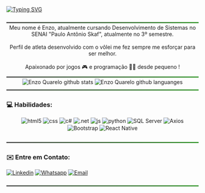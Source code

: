 [![Typing SVG](https://readme-typing-svg.herokuapp.com/?color=2E8B57&size=35&center=true&vCenter=true&width=1000&lines=Seja+bem-vindo(a),+me+chamo+Enzo+Quarelo;estudante+do+SENAI+Informática;cursando+Desenvolvimento+de+Sistemas)](https://git.io/typing-svg)

<img src="./assets/linha-divisoria.png" width="100%" height="3px">

<div align="center" > 
  Meu nome é Enzo, atualmente cursando Desenvolvimento de Sistemas no SENAI "Paulo Antônio Skaf", atualmente no 3º semestre.<br/>
  <br/>
  Perfil de atleta desenvolvido com o vôlei me fez sempre me esforçar para ser melhor.<br/>
  <br/>
  Apaixonado por jogos 🎮 e programação 👨‍💻 desde pequeno !<br/>
</div>

<img src="./assets/linha-divisoria.png" width="100%" height="3px">

  <div align="center">  
 
  <img width="49%" height="195px" src="https://github-readme-stats.vercel.app/api?username=enzoquarelo&show_icons=true&count_private=true&hide_border=true&ring_color=00c647&title_color=ffffff&icon_color=00c647&rank-circle_color=00c647&text_color=ffffff&bg_color=0d1117" alt="Enzo Quarelo github stats" /> 
  <img width="41%" height="195px" src="https://github-readme-stats.vercel.app/api/top-langs/?username=enzoquarelo&layout=compact&hide_border=true&title_color=ffffff&text_color=ffffff&bg_color=0d1117" alt="Enzo Quarelo github languanges"/>

</div>
<img src="./assets/linha-divisoria.png" width="100%" height="3px">

### 💻 Habilidades:

<div style="display: inline_block" align="center">
  <img align="center" alt="html5" src="https://img.shields.io/badge/HTML5-E34F26?style=for-the-badge&logo=html5&logoColor=white" />
  <img align="center" alt="css" src="https://img.shields.io/badge/CSS3-1572B6?style=for-the-badge&logo=css3&logoColor=white" />
  <img align="center" alt="c#" src="https://img.shields.io/badge/C%23-239120?style=for-the-badge&logo=c-sharp&logoColor=white" />
  <img align="center" alt=".net" src="https://img.shields.io/badge/.NET-5C2D91?style=for-the-badge&logo=.net&logoColor=white" />
  <img align="center" alt="js" src="https://img.shields.io/badge/JavaScript-323330?style=for-the-badge&logo=javascript&logoColor=F7DF1E" />
  <img align="center" alt="python" src="https://img.shields.io/badge/Python-FFD43B?style=for-the-badge&logo=python&logoColor=blue" />
  <img align="center" alt="SQL Server" src="https://img.shields.io/badge/Microsoft_SQL_Server-CC2927?style=for-the-badge&logo=microsoft-sql-server&logoColor=white" />
  <img align="center" alt="Axios" src="https://img.shields.io/badge/axios-671ddf?&style=for-the-badge&logo=axios&logoColor=white" />
  <img align="center" alt="Bootstrap" src="https://img.shields.io/badge/Bootstrap-563D7C?style=for-the-badge&logo=bootstrap&logoColor=white" />
  <img align="center" alt="React Native" src="https://img.shields.io/badge/React_Native-20232A?style=for-the-badge&logo=react&logoColor=61DAFB" />
  
</div><br/>

<img src="./assets/linha-divisoria.png" width="100%" height="3px">

### ✉️ Entre em Contato:
[![Linkedin](https://img.shields.io/badge/LinkedIn-0077B5?style=for-the-badge&logo=linkedin&logoColor=white)](https://www.linkedin.com/in/enzo-quarelo-0819bb235/)
[![Whatsapp](https://img.shields.io/badge/WhatsApp-25D366?style=for-the-badge&logo=whatsapp&logoColor=white)](https://api.whatsapp.com/send?phone=5511942866844&text=)
[![Email](https://img.shields.io/badge/Gmail-D14836?style=for-the-badge&logo=gmail&logoColor=white)](mailto:enzo.quarelo@gmail.com)

<img src="./assets/linha-divisoria.png" width="100%" height="3px">

